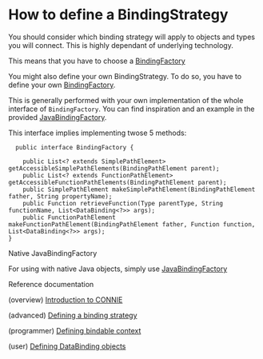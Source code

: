 # How to define a BindingStrategy

  You should consider which binding strategy will apply to objects and types you will connect.
  This is highly dependant of underlying technology.
  
  This means that you have to choose a [BindingFactory](/connie/javadoc/connie/connie-core/org/openflexo/connie/BindingFactory.html)
  
  You might also define your own BindingStrategy.
  To do so, you have to define your own [BindingFactory](/connie/javadoc/connie/connie-core/org/openflexo/connie/BindingFactory.html).
  
  This is generally performed with your own implementation of the whole interface of ```BindingFactory```.
  You can find inspiration and an example in the provided [JavaBindingFactory](/connie/javadoc/connie/connie-core/org/openflexo/connie/JavaBindingFactory.html).
  
  This interface implies implementing twose 5 methods:
  
```
  public interface BindingFactory {

	public List<? extends SimplePathElement> getAccessibleSimplePathElements(BindingPathElement parent);
	public List<? extends FunctionPathElement> getAccessibleFunctionPathElements(BindingPathElement parent);
	public SimplePathElement makeSimplePathElement(BindingPathElement father, String propertyName);
	public Function retrieveFunction(Type parentType, String functionName, List<DataBinding<?>> args);
	public FunctionPathElement makeFunctionPathElement(BindingPathElement father, Function function, List<DataBinding<?>> args);
}
```

Native JavaBindingFactory

  For using with native Java objects, simply use  [JavaBindingFactory](/connie/javadoc/connie/connie-core/org/openflexo/connie/JavaBindingFactory.html)
  
Reference documentation

  (overview) [Introduction to CONNIE](index.md)
  
  (advanced) [Defining a binding strategy](DefineBindingStrategy.md)

  (programmer) [Defining bindable context](DefineBindableContext.md)

  (user) [Defining DataBinding objects](DefineDataBinding.md)

  